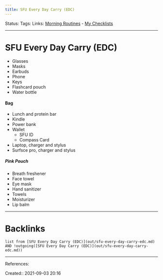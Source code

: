 ```yaml
---
title: SFU Every Day Carry (EDC)
---
```

Status: 
Tags: 
Links: [Morning Routines](out/morning-routines.md) - [My Checklists](None)
___
# SFU Every Day Carry (EDC)
- Glasses
- Masks
- Earbuds
- Phone
- Keys
- Flashcard pouch
- Water bottle
#### Bag
- Lunch and protein bar
- Kindle
- Power bank
- Wallet
	- SFU ID
	- Compass Card
- Laptop, charger and stylus
- Surfsce pro, charger and stylus
##### Pink Pouch
- Breath freshener
- Face towel
- Eye mask
- Hand sanitizer
- Towels
- Moisturizer
- Lip balm

___
# Backlinks
```dataview
list from [SFU Every Day Carry (EDC)](out/sfu-every-day-carry-edc.md) AND !outgoing([SFU Every Day Carry (EDC)](out/sfu-every-day-carry-edc.md))
```
___
References:

Created:: 2021-09-03 20:16